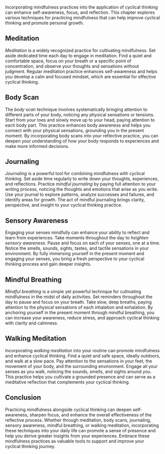 
Incorporating mindfulness practices into the application of cyclical thinking can enhance self-awareness, focus, and reflection. This chapter explores various techniques for practicing mindfulness that can help improve cyclical thinking and promote personal growth.

Meditation
----------

*Meditation* is a widely recognized practice for cultivating mindfulness. Set aside dedicated time each day to engage in meditation. Find a quiet and comfortable space, focus on your breath or a specific point of concentration, and observe your thoughts and sensations without judgment. Regular meditation practice enhances self-awareness and helps you develop a calm and focused mindset, which are essential for effective cyclical thinking.

Body Scan
---------

The *body scan* technique involves systematically bringing attention to different parts of your body, noticing any physical sensations or tensions. Start from your toes and slowly move up to your head, paying attention to each body part. This practice enhances body awareness and helps you connect with your physical sensations, grounding you in the present moment. By incorporating body scans into your reflective practice, you can deepen your understanding of how your body responds to experiences and make more informed decisions.

Journaling
----------

*Journaling* is a powerful tool for combining mindfulness with cyclical thinking. Set aside time regularly to write down your thoughts, experiences, and reflections. Practice *mindful journaling* by paying full attention to your writing process, noticing the thoughts and emotions that arise as you write. Use your journal to explore patterns, analyze successes and failures, and identify areas for growth. The act of mindful journaling brings clarity, perspective, and insight to your cyclical thinking practice.

Sensory Awareness
-----------------

Engaging your senses mindfully can enhance your ability to reflect and learn from experiences. Take moments throughout the day to *heighten sensory awareness.* Pause and focus on each of your senses, one at a time. Notice the smells, sounds, sights, tastes, and tactile sensations in your environment. By fully immersing yourself in the present moment and engaging your senses, you bring a fresh perspective to your cyclical thinking process and gain deeper insights.

Mindful Breathing
-----------------

*Mindful breathing* is a simple yet powerful technique for cultivating mindfulness in the midst of daily activities. Set reminders throughout the day to pause and focus on your breath. Take slow, deep breaths, paying attention to the physical sensations of each inhalation and exhalation. By anchoring yourself in the present moment through mindful breathing, you can increase your awareness, reduce stress, and approach cyclical thinking with clarity and calmness.

Walking Meditation
------------------

Incorporating *walking meditation* into your routine can promote mindfulness and enhance cyclical thinking. Find a quiet and safe space, ideally outdoors, and walk at a slow pace. Pay attention to the sensations in your feet, the movement of your body, and the surrounding environment. Engage all your senses as you walk, noticing the sounds, smells, and sights around you. This practice helps you cultivate a grounded presence and can serve as a meditative reflection that complements your cyclical thinking.

Conclusion
----------

Practicing mindfulness alongside cyclical thinking can deepen self-awareness, sharpen focus, and enhance the overall effectiveness of the reflective process. Whether through meditation, body scans, journaling, sensory awareness, mindful breathing, or walking meditation, incorporating these techniques into your daily life can promote a sense of presence and help you derive greater insights from your experiences. Embrace these mindfulness practices as valuable tools to support and improve your cyclical thinking journey.
